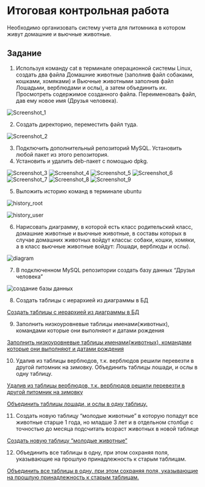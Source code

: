 # Итоговая контрольная работа
Необходимо организовать систему учета для питомника в котором живут
домашние и вьючные животные.
## Задание

1. Используя команду cat в терминале операционной системы Linux, создать
два файла Домашние животные (заполнив файл собаками, кошками,
хомяками) и Вьючные животными заполнив файл Лошадьми, верблюдами и
ослы), а затем объединить их. Просмотреть содержимое созданного файла.
Переименовать файл, дав ему новое имя (Друзья человека).

![Screenshot_1](https://github.com/shenlindao/control_work_part_3/assets/84900687/e42862a8-3796-41f3-8c3e-63bdc59da71b)


2. Создать директорию, переместить файл туда.

![Screenshot_2](https://github.com/shenlindao/control_work_part_3/assets/84900687/007179a9-c95b-4aab-8aad-ef93ed3aff67)


3. Подключить дополнительный репозиторий MySQL. Установить любой пакет
из этого репозитория.
4. Установить и удалить deb-пакет с помощью dpkg.

![Screenshot_3](https://github.com/shenlindao/control_work_part_3/assets/84900687/f8f301fe-ded2-4ac4-8ff6-adab2592ccdf)
![Screenshot_4](https://github.com/shenlindao/control_work_part_3/assets/84900687/62736e9b-19ee-4ad9-9d4f-b895928a3a7e)
![Screenshot_5](https://github.com/shenlindao/control_work_part_3/assets/84900687/c0f37544-0047-4fd1-97bb-5d0015a633e1)
![Screenshot_6](https://github.com/shenlindao/control_work_part_3/assets/84900687/e1e084de-b962-473a-ae1a-873fe9654af3)
![Screenshot_7](https://github.com/shenlindao/control_work_part_3/assets/84900687/cc885523-e9bf-4596-ba46-dec09f2688b0)
![Screenshot_8](https://github.com/shenlindao/control_work_part_3/assets/84900687/58c113d2-4e15-4ad9-ae51-45c5204dad87)
![Screenshot_9](https://github.com/shenlindao/control_work_part_3/assets/84900687/0b7d7321-14d9-43ae-885a-a68d188ecc9f)


5. Выложить историю команд в терминале ubuntu

![history_root](https://github.com/shenlindao/control_work_part_3/assets/84900687/9e91f43f-89d6-41e9-9857-7a7e7187a7aa)

![history_user](https://github.com/shenlindao/control_work_part_3/assets/84900687/c10c18b3-25fc-4995-b4b9-6de96de39a4d)

6. Нарисовать диаграмму, в которой есть класс родительский класс, домашние
животные и вьючные животные, в составы которых в случае домашних
животных войдут классы: собаки, кошки, хомяки, а в класс вьючные животные
войдут: Лошади, верблюды и ослы).

![diagram](https://github.com/shenlindao/control_work_part_3/assets/84900687/b3f42097-ef99-4393-afb2-db197c7349b7)

7. В подключенном MySQL репозитории создать базу данных “Друзья
человека”

![создание базы данных](https://github.com/shenlindao/control_work_part_3/assets/84900687/bb3a56de-3b50-4cea-adc1-8b8f010cf051)

8. Создать таблицы с иерархией из диаграммы в БД

[Создать таблицы с иерархией из диаграммы в БД](https://github.com/shenlindao/control_work_part_3/blob/main/sql/create_tables_pets_and_beasts.sql)

9. Заполнить низкоуровневые таблицы именами(животных), командами
которые они выполняют и датами рождения

[Заполнить низкоуровневые таблицы именами(животных), командами
которые они выполняют и датами рождения](https://github.com/shenlindao/control_work_part_3/blob/main/sql/insert_into_tables_pets_and_beasts.sql)

10. Удалив из таблицы верблюдов, т.к. верблюдов решили перевезти в другой
питомник на зимовку. Объединить таблицы лошади, и ослы в одну таблицу.

[Удалив из таблицы верблюдов, т.к. верблюдов решили перевезти в другой
питомник на зимовку](https://github.com/shenlindao/control_work_part_3/blob/main/sql/truncate_camel_create_horseanddonkey.sql)

[Объединить таблицы лошади, и ослы в одну таблицу.](https://github.com/shenlindao/control_work_part_3/blob/main/sql/delete_from_camel_combine_hourse_dunkey.sql)

11. Создать новую таблицу “молодые животные” в которую попадут все животные старше 1 года, но младше 3 лет и в отдельном столбце с точностью до месяца подсчитать возраст животных в новой таблице

[Создать новую таблицу “молодые животные”](https://github.com/shenlindao/control_work_part_3/blob/main/sql/create_table_yong_animals.sql)

12. Объединить все таблицы в одну, при этом сохраняя поля, указывающие на
прошлую принадлежность к старым таблицам.

[Объединить все таблицы в одну, при этом сохраняя поля, указывающие на
прошлую принадлежность к старым таблицам.](https://github.com/shenlindao/control_work_part_3/blob/main/sql/create_table_animals.sql)
